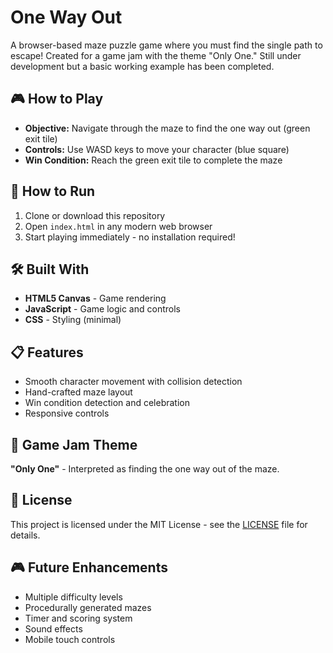 # One Way Out

A browser-based maze puzzle game where you must find the single path to escape! Created for a game jam with the theme "Only One." Still under development but a basic working example has been completed.

## 🎮 How to Play

- **Objective:** Navigate through the maze to find the one way out (green exit tile)
- **Controls:** Use WASD keys to move your character (blue square)
- **Win Condition:** Reach the green exit tile to complete the maze

## 🚀 How to Run

1. Clone or download this repository
2. Open `index.html` in any modern web browser
3. Start playing immediately - no installation required!

<!-- **Or play online:** [Live Demo](https://YOUR_USERNAME.github.io/one-way-out) -->

## 🛠️ Built With

- **HTML5 Canvas** - Game rendering
- **JavaScript** - Game logic and controls
- **CSS** - Styling (minimal)

## 📋 Features

- Smooth character movement with collision detection
- Hand-crafted maze layout
- Win condition detection and celebration
- Responsive controls

## 🎯 Game Jam Theme

**"Only One"** - Interpreted as finding the one way out of the maze.

## 📝 License

This project is licensed under the MIT License - see the [LICENSE](LICENSE) file for details.

## 🎮 Future Enhancements

- Multiple difficulty levels
- Procedurally generated mazes
- Timer and scoring system
- Sound effects
- Mobile touch controls